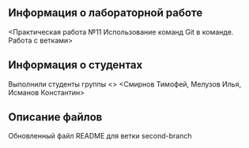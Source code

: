 ## Информация о лабораторной работе

<Практическая работа №11
Использование команд Git в команде. Работа с ветками>

## Информация о студентах

Выполнили студенты группы <>
<Смирнов Тимофей, Мелузов Илья, Исманов Константин>

## Описание файлов

Обновленный файл README для ветки second-branch